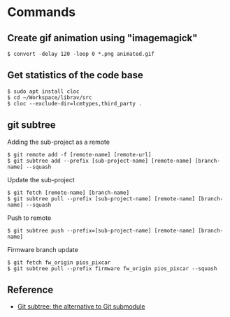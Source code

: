 # Commands

## Create gif animation using "imagemagick"

```
$ convert -delay 120 -loop 0 *.png animated.gif
```

## Get statistics of the code base

```
$ sudo apt install cloc
$ cd ~/Workspace/librav/src
$ cloc --exclude-dir=lcmtypes,third_party .
```

## git subtree

Adding the sub-project as a remote
```
$ git remote add -f [remote-name] [remote-url]
$ git subtree add --prefix [sub-project-name] [remote-name] [branch-name] --squash
```

Update the sub-project
```
$ git fetch [remote-name] [branch-name] 
$ git subtree pull --prefix [sub-project-name] [remote-name] [branch-name] --squash
```

Push to remote
```
$ git subtree push --prefix=[sub-project-name] [remote-name] [branch-name] 
```

Firmware branch update
```
$ git fetch fw_origin pios_pixcar
$ git subtree pull --prefix firmware fw_origin pios_pixcar --squash
```

## Reference

* [Git subtree: the alternative to Git submodule](https://www.atlassian.com/blog/git/alternatives-to-git-submodule-git-subtree)